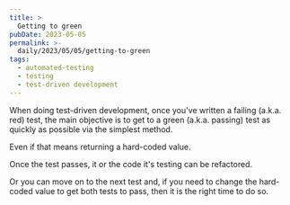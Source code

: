 ```yaml
---
title: >
  Getting to green
pubDate: 2023-05-05
permalink: >-
  daily/2023/05/05/getting-to-green
tags:
  - automated-testing
  - testing
  - test-driven development
---
```


When doing test-driven development, once you've written a failing (a.k.a. red) test, the main objective is to get to a green (a.k.a. passing) test as quickly as possible via the simplest method.

Even if that means returning a hard-coded value.

Once the test passes, it or the code it's testing can be refactored.

Or you can move on to the next test and, if you need to change the hard-coded value to get both tests to pass, then it is the right time to do so.
